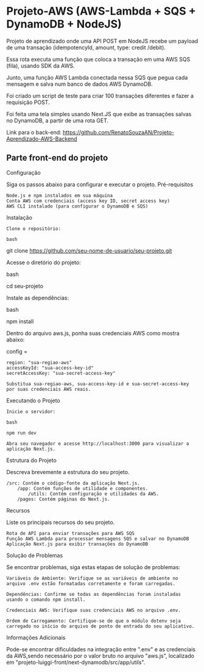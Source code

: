 # Projeto-AWS (AWS-Lambda + SQS + DynamoDB + NodeJS)
Projeto de aprendizado onde uma API POST em NodeJS recebe um payload de uma transação (idempotencyId, amount, type: credit /debit).

Essa rota executa uma função que coloca a transação em uma AWS SQS (fila), usando SDK da AWS.

Junto, uma função AWS Lambda conectada nessa SQS que pegua cada mensagem e salva num banco de dados AWS DynamoDB.

Foi criado um script de teste para criar 100 transações diferentes e fazer a requisição POST.

Foi feita uma tela simples usando Next.JS que exibe as transações salvas no DynamoDB, a partir de uma rota GET.


Link para o back-end: https://github.com/RenatoSouzaAN/Projeto-Aprendizado-AWS-Backend

## Parte front-end do projeto

Configuração

Siga os passos abaixo para configurar e executar o projeto.
Pré-requisitos

    Node.js e npm instalados em sua máquina
    Conta AWS com credenciais (access key ID, secret access key)
    AWS CLI instalado (para configurar o DynamoDB e SQS)

Instalação

    Clone o repositório:

    bash

git clone https://github.com/seu-nome-de-usuario/seu-projeto.git

Acesse o diretório do projeto:

bash

cd seu-projeto

Instale as dependências:

bash

npm install

Dentro do arquivo aws.js, ponha suas credenciais AWS como mostra abaixo:

config = 

    region: "sua-regiao-aws"
    accessKeyId: "sua-access-key-id"
    secretAccessKey: "sua-secret-access-key"

    Substitua sua-regiao-aws, sua-access-key-id e sua-secret-access-key por suas credenciais AWS reais.

Executando o Projeto

    Inicie o servidor:

    bash

    npm run dev

    Abra seu navegador e acesse http://localhost:3000 para visualizar a aplicação Next.js.

Estrutura do Projeto

Descreva brevemente a estrutura do seu projeto.

    /src: Contém o código-fonte da aplicação Next.js.
        /app: Contém funções de utilidade e componentes.
            /utils: Contém configuração e utilidades da AWS.
        /pages: Contém páginas do Next.js.

Recursos

Liste os principais recursos do seu projeto.

    Rota de API para enviar transações para AWS SQS
    Função AWS Lambda para processar mensagens SQS e salvar no DynamoDB
    Aplicação Next.js para exibir transações do DynamoDB

Solução de Problemas

Se encontrar problemas, siga estas etapas de solução de problemas:

    Variáveis de Ambiente: Verifique se as variáveis de ambiente no arquivo .env estão formatadas corretamente e foram carregadas.

    Dependências: Confirme se todas as dependências foram instaladas usando o comando npm install.

    Credenciais AWS: Verifique suas credenciais AWS no arquivo .env.

    Ordem de Carregamento: Certifique-se de que o módulo dotenv seja carregado no início do arquivo de ponto de entrada do seu aplicativo.

Informações Adicionais

Pode-se encontrar dificuldades na integração entre ".env" e as credenciais da AWS,sendo necessário por o valor bruto no arquivo "aws.js", localizado em "projeto-luiggi-front/next-dynamodb/src/app/utils".
